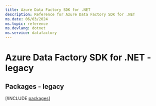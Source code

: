 ```yaml
---
title: Azure Data Factory SDK for .NET
description: Reference for Azure Data Factory SDK for .NET
ms.date: 06/03/2024
ms.topic: reference
ms.devlang: dotnet
ms.service: datafactory
---
```

# Azure Data Factory SDK for .NET - legacy
## Packages - legacy
[!INCLUDE [packages](data-factory-index.md)]